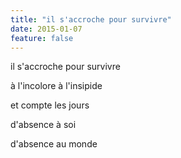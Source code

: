 ```yaml
---
title: "il s'accroche pour survivre"
date: 2015-01-07
feature: false
---
```


il s'accroche pour survivre

à l'incolore à l'insipide

et compte les jours

d'absence à soi

d'absence au monde
